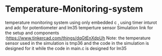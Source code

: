 # Temperature-Monitoring-system
temperature monitoring system using only embedded c , using timer inturot and adc for potentiometer and lm35 temperture sensor
Simulation link for the setup and components :https://www.tinkercad.com/things/dqGtEnXdpUh
Note: the temperature sensor used in the simulation is tmp36 and the code in the simulation is designed for it while the code in main.c is designed for lm35
